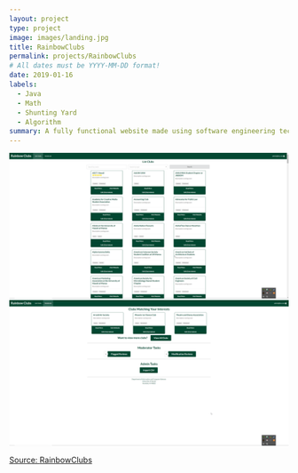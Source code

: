 ```yaml
---
layout: project
type: project
image: images/landing.jpg
title: RainbowClubs
permalink: projects/RainbowClubs
# All dates must be YYYY-MM-DD format!
date: 2019-01-16
labels:
  - Java
  - Math
  - Shunting Yard
  - Algorithm
summary: A fully functional website made using software engineering techniques
---
```


<div class="ui two column grid">
  <div class="column">
  <a href="../images/listclubs.png" class="ui medium image">
  <img src="../images/listclubs.png">
  </div>
  <div class="column">
    <a href="../images/adminpage.png" class="ui medium image">
    <img src="../images/adminpage.png">
  </div>
</div>



 
Source: <a href="https://github.com/rainbowclubs/rainbowclubs"><i class="large github icon"></i>RainbowClubs</a>
